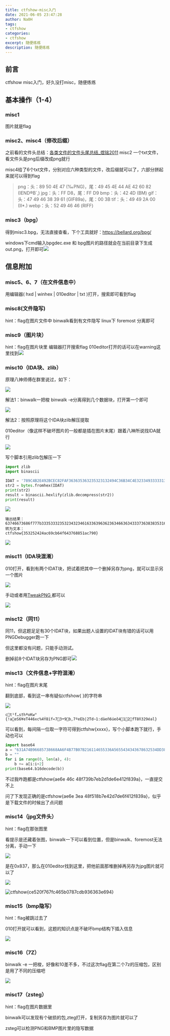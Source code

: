 ```yaml
---
title: ctfshow-misc入门
date: 2021-06-05 23:47:28
author: Na0H
tags:	
- ctfshow
categories:
- ctfshow
excerpt: 随便练练
description: 随便练练
---
```


<!-- more -->

## 前言

ctfshow misc入门，好久没打misc，随便练练



## 基本操作（1-4）

### misc1

图片就是flag

### misc2、misc4（修改后缀）

之前看的文件头总结：[各类文件的文件头尾总结_煜铭2011](https://blog.csdn.net/qq_29277155/article/details/98060616)
misc2 一个txt文件，看文件头是png后缀改成png就行

misc4给了6个txt文件，分别对应六种类型的文件，改后缀就可以了，六部分拼起来就可以得到flag

> png：头：89 50 4E 47 (‰PNG)，尾：49 45 4E 44 AE 42 60 82 (IEND®B`‚)
> jpg：头：FF D8，尾：FF D9
> bmp：头：42 4D (BM)
> gif：头：47 49 46 38 39 61 (GIF89a)，尾：00 3B
> tif：头：49 49 2A 00 (II*.)
> webp：头：52 49 46 46 (RIFF)

### misc3（bpg）

得到misc3.bpg，无法直接查看，下个工具就好：https://bellard.org/bpg/

windows下cmd输入bpgdec.exe 和 bpg图片的路径就会在当前目录下生成out.png，打开即可![](https://i.loli.net/2021/05/14/UfQVqmXdZ2HptE1.png)



## 信息附加

### misc5、6、7（在文件信息中）

用编辑器( hxd | winhex | 010editor | txt )打开，搜索即可看到flag

### misc8(文件隐写)

hint：flag在图片文件中
binwalk看到有文件隐写
linux下 foremost 分离即可

### misc9（图片块）

hint：flag在图片块里
编辑器打开搜索flag 
010editor打开的话可以在warning这里找到![](https://i.loli.net/2021/05/14/KjhFTG3iD6RVScd.png)

### misc10（IDA块、zlib）

原理八神师傅在群里说过，如下：

![](https://i.loli.net/2021/06/03/VfgSMyH6w8EpAQN.jpg)

解法1：binwalk一把梭
binwalk -e分离得到几个数据块，打开第一个即可

![](https://i.loli.net/2021/06/03/VkgHRyEfWlt48nU.png)

解法2：按照原理将这个IDA块zilb解压提取

010editor（像这样不破坏图片的一般都是插在图片末尾）跟着八神所说找IDA就行

![](https://i.loli.net/2021/06/03/7nAtgDrfcHqsQWv.png)

写个脚本引用zlib包解压一下

```python
import zlib
import binascii

IDAT = '789C4B2E492BCEC82FAF363635363235323132494C36B34C4E3233493333313637B3B030354C4C36B734A8050009960BD1'
str2 = bytes.fromhex(IDAT)
print(str2)
result = binascii.hexlify(zlib.decompress(str2))
print(result)
```

![](https://i.loli.net/2021/06/04/5uKzfSUyIe1QqVh.png)

```
输出结果：
63746673686f777b33353332353234323461633639636236346636343337363838353161633739307d
转为文本：
ctfshow{353252424ac69cb64f643768851ac790}
```

![](https://i.loli.net/2021/06/04/RaKmwrUMPZEV2QT.png)

### misc11（IDA块混淆）

010打开，看到有两个IDAT块，把试着把其中一个删掉另存为png，就可以显示另一个图片

![](https://i.loli.net/2021/06/04/JlzEMxTP1wCiYhU.png)

手动或者用[TweakPNG ](http://entropymine.com/jason/tweakpng/)都可以

![](https://i.loli.net/2021/06/04/h3MnteGIEHymLNr.png)

### misc12（同11）

同11，但这题足足有30个IDAT块，如果出题人设置的IDAT块有错的话可以用PNGDebugger跑一下

但这里都没有问题，只能手动测试。

删掉前8个IDAT块另存为PNG即可![](https://i.loli.net/2021/06/04/DKwaQWishnmLpHN.png)

### misc13（文件信息+字符混淆）

hint：flag在图片末尾

翻到底部，看到这一串有疑似ctfshow{ }的字符串

![](https://i.loli.net/2021/06/04/HPiAGUEdygsM5Ip.png)

```
ct¹f…s†hªoKw°{!aeS6¥eT446xc%4Ý8ïf«73•9b‚7ºeEb|2Td~1:däeñ6úeõ412fT8ñ329éal}
```

可以看到，每间隔一位取一字符可得到ctfshw{xxxx}，写个小脚本跑下就行，手动也可以

```python
import base64
a = "631A74B96685738668AA6F4B77B07B216114655336A5655434343678632534DD38EF66AB37103395391F628237BA6545627C3254647E313A64E465F136FA65F5341E3107321D665438F1333239E9616C7D"
b = ""
for i in range(0, len(a), 4):
    b += a[i:i+2]
print(base64.b16decode(b))
```

不过我咋跑都是ctfshow{ae6e 46c 48f739b7eb2d1de6e412f839a}，一直提交不上

问了下发现正确的是ctfshow{ae6e 3ea 48f518b7e42d7de6f412f839a}，似乎是下载文件的时候出了点问题

### misc14（jpg文件头）

hint：flag在那张图里

看提示是还藏着张图，binwalk一下可以看到位置，但是binwalk、foremost无法分离，手动一下

![](https://i.loli.net/2021/06/04/U5mDYLo3fTKatSI.png)

是在0x837，那么在010editor找到这里，把他前面那堆删掉再另存为jpg图片就可以了

![](https://i.loli.net/2021/06/04/3xLgBwPz14Ht9yX.png)

![ctfshow{ce520f767fc465b0787cdb936363e694}](https://i.loli.net/2021/06/04/1LISVYvZuFDsB7U.jpg)

### misc15（bmp隐写）

hint：flag被跳过去了

010打开就可以看到，这题的知识点是不破坏bmp结构下插入信息

![](https://i.loli.net/2021/06/04/MNmhxZ52arjktYQ.png)

### misc16（7Z）

binwalk -e 一把梭，好像和10差不多，不过这次flag在第二个7z的压缩包，区别是用了不同的压缩吧

![](https://i.loli.net/2021/06/04/3Uhlp5oGEyu6ZqA.png)



### misc17（zsteg）

hint：flag在图片数据里

binwalk可以发现有个破损的包,zteg打开，复制另存为图片就可以了

zsteg可以检测PNG和BMP图片里的隐写数据

